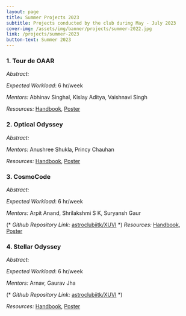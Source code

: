 ```yaml
---
layout: page
title: Summer Projects 2023
subtitle: Projects conducted by the club during May - July 2023
cover-img: /assets/img/banner/projects/summer-2022.jpg
link: /projects/summer-2023
button-text: Summer 2023
---
```


### 1. Tour de OAAR

*Abstract:* 

*Expected Workload*: 6 hr/week

*Mentors:* Abhinav Singhal, Kislay Aditya, Vaishnavi Singh

*Resources:* <a href="/assets/docs/projects/2023/Tour_de_OAAR/Handbook.pdf" target="_blank">Handbook</a>, <a href="/assets/docs/projects/2023/Tour_de_OAAR/Poster.pdf" target="_blank">Poster</a>

### 2. Optical Odyssey

*Abstract:* 

*Mentors:* Anushree Shukla, Princy Chauhan

*Resources:* <a href="/assets/docs/projects/2023/Optical_Odyssey/Handbook.pdf" target="_blank">Handbook</a>, <a href="/assets/docs/projects/2023/Optical_Odyssey/Poster.pdf" target="_blank">Poster</a>

### 3. CosmoCode

*Abstract:* 

*Expected Workload*: 6 hr/week

*Mentors:* Arpit Anand, Shrilakshmi S K, Suryansh Gaur

(* *Github Repository Link:*  [astroclubiitk/XUVI](https://github.com/astroclubiitk/XUVI)
 *)
*Resources:* <a href="/assets/docs/projects/2023/CosmoCode/Handbook.pdf" target="_blank">Handbook</a>, <a href="/assets/docs/projects/2023/CosmoCode/Poster.pdf" target="_blank">Poster</a>

### 4. Stellar Odyssey

*Abstract:* 

*Expected Workload*: 6 hr/week

*Mentors:* Arnav, Gaurav Jha

(* *Github Repository Link:*  [astroclubiitk/XUVI](https://github.com/astroclubiitk/XUVI) *)

*Resources:* <a href="/assets/docs/projects/2023/CosmoCode/Handbook.pdf" target="_blank">Handbook</a>, <a href="/assets/docs/projects/2023/Stellar_Odyssey/Poster.pdf" target="_blank">Poster</a>
